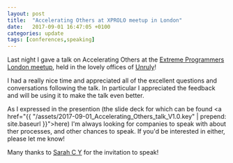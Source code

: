 ```yaml
---
layout: post
title:  "Accelerating Others at XPROLO meetup in London"
date:   2017-09-01 16:47:05 +0100
categories: update
tags: [conferences,speaking]
---
```

Last night I gave a talk on Accelerating Others at the [Extreme Programmers London meetup][x-pro-lo], held in the lovely offices of [Unruly][unruly]!

I had a really nice time and appreciated all of the excellent questions and conversations following the talk.  In particular I appreciated the feedback and will be using it to make the talk even better.

As I expressed in the presention (the slide deck for which can be found <a href="{{ "/assets/2017-09-01_Accelerating_Others_talk_V1.0.key" | prepend: site.baseurl }}">here</a>) I'm always looking for companies to speak with about ther processes, and other chances to speak.  If you'd be interested in either, please let me know!

Many thanks to [Sarah C Y][scy] for the invitation to speak!

[x-pro-lo]: https://www.meetup.com/Extreme-Programmers-London/
[unruly]: https://unruly.co/
[scy]: https://twitter.com/sarahseewhy